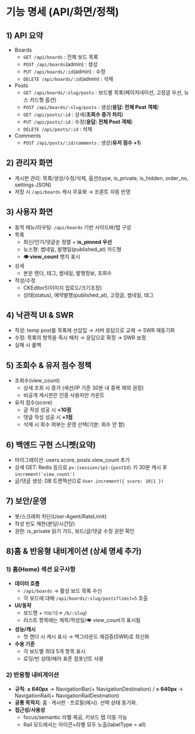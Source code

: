 # 기능 명세 (API/화면/정책)

## 1) API 요약
- Boards
  - `GET /api/boards` : 전체 보드 목록
  - `POST /api/boards`(admin) : 생성
  - `PUT /api/boards/:id`(admin) : 수정
  - `DELETE /api/boards/:id`(admin) : 삭제
- Posts
  - `GET /api/boards/:slug/posts` : 보드별 목록(페이지네이션, 고정글 우선, 뉴스 카드형 옵션)
  - `POST /api/boards/:slug/posts` : 생성(**응답: 전체 Post 객체**)
  - `GET /api/posts/:id` : 상세(**조회수 증가 처리**)
  - `PUT /api/posts/:id` : 수정(**응답: 전체 Post 객체**)
  - `DELETE /api/posts/:id` : 삭제
- Comments
  - `POST /api/posts/:id/comments` : 생성(**유저 점수 +1**)

## 2) 관리자 화면
- 게시판 관리: 목록/생성/수정/삭제, 옵션(type, is_private, is_hidden, order_no, settings JSON)
- 저장 시 `/api/boards` 캐시 무효화 → 프론트 자동 반영

## 3) 사용자 화면
- 동적 메뉴/라우팅: `/api/boards` 기반 사이드바/탭 구성
- 목록
  - 최신/인기/댓글순 정렬 + **is_pinned 우선**
  - 뉴스형: 썸네일, 발행일(published_at) 카드형
  - **👁 view_count** 뱃지 표시
- 상세
  - 본문 렌더, 태그, 썸네일, 발행정보, 조회수
- 작성/수정
  - CKEditor5(이미지 업로드/크기조정)
  - 상태(status), 예약발행(published_at), 고정글, 썸네일, 태그

## 4) 낙관적 UI & SWR
- 작성: temp post를 목록에 선삽입 → 서버 응답으로 교체 → SWR 재동기화
- 수정: 목록의 항목을 즉시 패치 → 응답으로 확정 → SWR 보정
- 실패 시 롤백

## 5) 조회수 & 유저 점수 정책
- 조회수(view_count)
  - 상세 조회 시 증가 (세션/IP 기준 30분 내 중복 제외 권장)
  - 비공개 게시판은 인증 사용자만 카운트
- 유저 점수(score)
  - 글 작성 성공 시 **+10점**
  - 댓글 작성 성공 시 **+1점**
  - 삭제 시 회수 여부는 운영 선택(기본: 회수 안 함)

## 6) 백엔드 구현 스니펫(요약)
- 마이그레이션: users.score, posts.view_count 추가
- 상세 GET: Redis 등으로 `pv:{session/ip}:{postId}` 키 30분 캐시 후 `increment('view_count')`
- 글/댓글 생성: DB 트랜잭션으로 `User.increment({ score: 10|1 })`

## 7) 보안/운영
- 봇/스크래퍼 차단(User-Agent/RateLimit)
- 작성 빈도 제한(분당/시간당)
- 권한: is_private 읽기 가드, 보드/글/댓글 수정 권한 확인

## 8)홈 & 반응형 내비게이션 (상세 명세 추가)

### 1) 홈(Home) 섹션 요구사항
- **데이터 흐름**
  - `/api/boards` → 활성 보드 목록 수신
  - 각 보드에 대해 `/api/boards/:slug/posts?limit=5` 호출
- **UI/동작**
  - 보드명 + `더보기`(→ `/b/:slug`)
  - 리스트 항목에는 제목/작성일/👁 view_count가 표시됨
- **성능/캐시**
  - 첫 렌더 시 캐시 표시 → 백그라운드 재검증(SWR)로 최신화
- **수용 기준**
  - 각 보드별 최대 5개 항목 표시
  - 로딩/빈 상태/에러 표준 컴포넌트 사용

### 2) 반응형 내비게이션
- **규칙**: **≤ 640px** → NavigationBar(+ NavigationDestination) / **> 640px** → NavigationRail(+ NavigationRailDestination)
- **공통 목적지**: 홈 · 게시판 · 프로필(예시). 선택 상태 동기화.
- **접근성/사용성**
  - focus/semantic 라벨 제공, 키보드 탭 이동 가능
  - Rail 모드에서는 아이콘+라벨 모두 노출(labelType = all)

